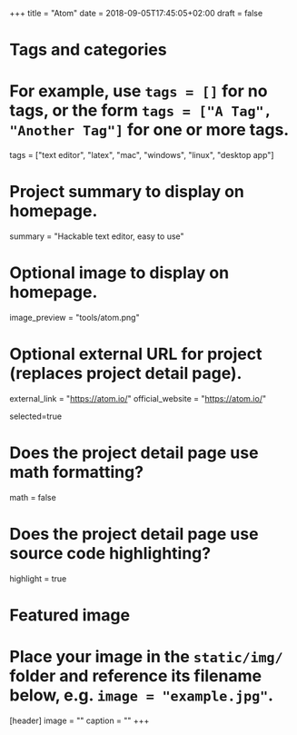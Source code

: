 +++
title = "Atom"
date = 2018-09-05T17:45:05+02:00
draft = false

# Tags and categories
# For example, use `tags = []` for no tags, or the form `tags = ["A Tag", "Another Tag"]` for one or more tags.
tags = ["text editor", "latex", "mac", "windows", "linux", "desktop app"]

# Project summary to display on homepage.
summary = "Hackable text editor, easy to use"

# Optional image to display on homepage.
image_preview = "tools/atom.png"

# Optional external URL for project (replaces project detail page).
external_link = "https://atom.io/"
official_website = "https://atom.io/"

selected=true

# Does the project detail page use math formatting?
math = false

# Does the project detail page use source code highlighting?
highlight = true


# Featured image
# Place your image in the `static/img/` folder and reference its filename below, e.g. `image = "example.jpg"`.
[header]
image = ""
caption = ""
+++
